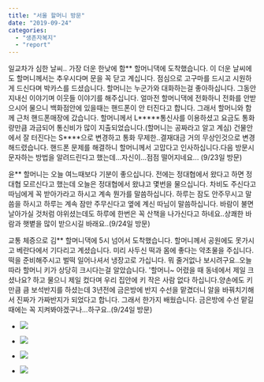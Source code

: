 ```yaml
---
title: "서울 할머니 방문"
date: "2019-09-24"
categories: 
  - "생존자복지"
  - "report"
---
```


일교차가 심한 날씨.. 가장 더운 한낮에 함\*\* 할머니댁에 도착했습니다. 이 더운 날씨에도 할머니께서는 추우시다며 문을 꼭 닫고 계십니다. 점심으로 고구마를 드시고 시원하게 드신다며 박카스를 드셨습니다. 할머니는 누군가와 대화하는걸 좋아하십니다. 그동안 지내신 이야기며 이웃들 이야기를 해주십니다. 얼마전 할머니댁에 전화하니 전화를 안받으시어 물으니 백화점안에 있을때는 핸드폰이 안 터진다고 합니다. 그래서 할머니와 함께 근처 핸드폰매장에 갔습니다. 할머니께서 L\*\*\*\*\*통신사를 이용하셨고 요금도 통화량만큼 과금되어 통신비가 많이 지출되었습니다.(할머니는 공짜라고 알고 계심) 건물안에서 잘 터진다는 S\*\*\*\*으로 변경하고 통화 무제한..결재대금 거의 무상인것으로 변경해드렸습니다. 핸드폰 문제를 해결하니 할머니께서 고맙다고 인사하십니다.다음 방문시 문자하는 방법을 알려드린다고 했는데...자신이...점점 떨어지네요... (9/23일 방문)

윤\*\* 할머니는 오늘 여느때보다 기분이 좋으십니다. 전에는 정대협에서 왔다고 하면 정대협 모르신다고 했는데 오늘은 정대협에서 왔냐고 몇번을 물으십니다. 차비도 주신다고 따님에게 꼭 받아가라고 하시고 계속 뭔가를 말씀하십니다. 하루는 잠도 안주무시고 말씀을 하시고 하루는 계속 잠만 주무신다고 옆에 계신 따님이 말씀하십니다. 바람이 불면 날아가실 것처럼 야위셨는데도 하루에 한번은 꼭 산책을 나가신다고 하네요..상쾌한 바람과 햇볕을 많이 받으시길 바래요..(9/24일 방문) 

교통 체증으로 김\*\* 할머니댁에 5시 넘어서 도착했습니다. 할머니께서 공원에도 못가시고 베란다에서 기다리고 계셨습니다. 미리 사두신 떡과 몸에 좋다는 약초물을 주십니다. 떡을 준비해주시고 벌떡 일어나셔서 냉장고로 가십니다. 뭐 줄거없나 보시려구요..오늘따라 할머니 키가 상당히 크시다는걸 알았습니다. '할머니~ 어렸을 때 동네에서 제일 크셨나요? 하고 물으니 제일 컸다며 우리 집안에 키 작은 사람 없다 하십니다.양손에도 키만큼 큼 보석반지를 하셨는데 3년전에 금은방에 반지 수선을 맡겼더니 알을 바꿔치기해서 진짜가 가짜반지가 되었다고 합니다. 그래서 한가지 배웠습니다. 금은방에 수선 맡길때에는 꼭 지켜봐야겠구나...하구요..(9/24일 방문)

- ![](https://r2.womenandwar.net/2019/09/방문사진수정.png)
    

- ![](https://r2.womenandwar.net/2019/11/0924-서울할머니-방문_.jpg)
    
- ![](https://r2.womenandwar.net/2019/11/0924-서울할머니-방문_수정.jpg)
    
- ![](https://r2.womenandwar.net/2019/11/0924-서울할머니방문수정.jpg)
